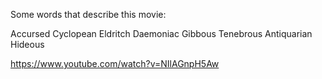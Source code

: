 Some words that describe this movie:

Accursed
Cyclopean
Eldritch
Daemoniac
Gibbous
Tenebrous
Antiquarian
Hideous

https://www.youtube.com/watch?v=NIlAGnpH5Aw